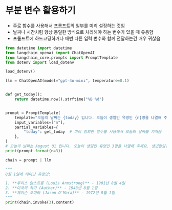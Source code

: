 # 부분 변수 활용하기
- 주로 함수를 사용해서 프롬프트의 일부를 미리 설정하는 것임
- 날짜나 시간처럼 항상 동일한 방식으로 처리해야 하는 변수가 있을 때 유용함
- 프롬프트에 하드코딩하거나 매번 다른 입력 변수와 함께 전달하는건 매우 귀찮음

```python
from datetime import datetime
from langchain_openai import ChatOpenAI
from langchain_core.prompts import PromptTemplate
from dotenv import load_dotenv

load_dotenv()

llm = ChatOpenAI(model="gpt-4o-mini", temperature=0.1)


def get_today():
    return datetime.now().strftime("%B %d")


prompt = PromptTemplate(
    template="오늘의 날짜는 {today} 입니다. 오늘이 생일인 유명인 {n}명을 나열해 주세요. 생년월일을 표기해주세요.",
    input_variables=["n"],
    partial_variables={
        "today": get_today  # 미리 정의한 함수를 사용해서 오늘의 날짜를 가져옴
    },
)
# 오늘의 날짜는 August 01 입니다. 오늘이 생일인 유명인 3명을 나열해 주세요. 생년월일을 표기해주세요.
print(prompt.format(n=3))

chain = prompt | llm

"""
8월 1일에 태어난 유명인:

1. **루이스 암스트롱 (Louis Armstrong)** - 1901년 8월 4일
2. **미국의 작가 (Author)** - 1943년 8월 1일
3. **제이슨 오마라 (Jason O'Mara)** - 1972년 8월 1일
"""
print(chain.invoke(3).content)
```